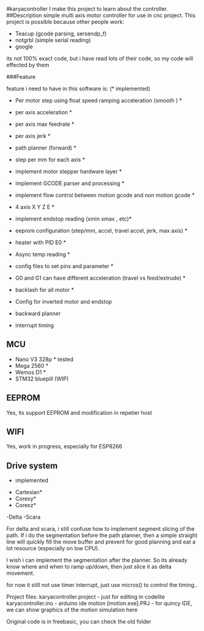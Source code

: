#karyacontroller
I make this project to learn about the controller.
##Description
simple multi axis motor controller for use in cnc project.
This project is possible because other people work:
- Teacup (gcode parsing, sersendp_f)
- notgrbl (simple serial reading)
- google

its not 100% exact code, but i have read lots of their code, so my code will effected by them

###Feature

feature i need to have in this software is: (* implemented)
- Per motor step using float speed ramping acceleration (smooth ) *
- per axis acceleration *
- per axis max feedrate *
- per axis jerk  *
- path planner (forward) *
- step per mm for each axis *
- implement motor stepper hardware layer *
- implement GCODE parser and processing *
- implement flow control between motion gcode and non motion gcode *
- 4 axis X Y Z E *
- implement endstop reading (xmin xmax , etc)*
- eeprom configuration (step/mm, accel, travel accel, jerk, max axis) *
- heater with PID E0 *
- Async temp reading *
- config files to set pins and parameter *
- G0 and G1 can have different acceleration (travel vs feed/extrude) *
- backlash for all motor *
- Config for inverted motor and endstop

- backward planner
- interrupt timing

## MCU
- Nano V3 328p * tested
- Mega 2560 *
- Wemos D1 *
- STM32 bluepill (WIP)

## EEPROM
Yes, its support EEPROM and modification in repetier host

## WIFI
Yes, work in progress, especially for ESP8266

## Drive system

* implemented
- Cartesian* 
- Corexy*
- Corexz*

-Delta
-Scara

For delta and scara, i still confuse how to implement segment slicing of the path. If i do the segmentation before the path planner, then a
simple straight line will quickly fill the move buffer and prevent for good planning and eat a lot resource (especially on low CPU).

I wish i can implement the segmentation after the planner. So its already know where and when to ramp up/down, then just slice it as delta movement.

for now it still not use timer interrupt, just use micros() to control the timing..



Project files:
karyacontroller.project - just for editing in codelite
karyacontroller.ino - arduino ide
motion [motion.exe].PRJ - for quincy IDE, we can show graphics of the motion simulation here

Original code is in freebasic, you can check the old folder